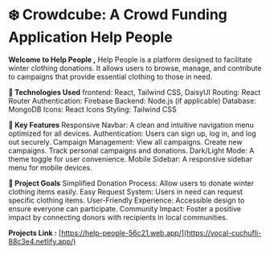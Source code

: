 # ❄️ Crowdcube: A Crowd Funding Application Help People 

**Welcome to Help People ,** Help People is a platform designed to facilitate winter clothing donations. It allows users to browse, manage, and contribute to campaigns that provide essential clothing to those in need.

**🚀 Technologies Used**
frontend: React, Tailwind CSS, DaisyUI
Routing: React Router
Authentication: Firebase
Backend: Node.js (if applicable)
Database: MongoDB
Icons: React Icons
Styling: Tailwind CSS

**🚀 Key Features**
Responsive Navbar: A clean and intuitive navigation menu optimized for all devices.
Authentication: Users can sign up, log in, and log out securely.
Campaign Management:
View all campaigns.
Create new campaigns.
Track personal campaigns and donations.
Dark/Light Mode: A theme toggle for user convenience.
Mobile Sidebar: A responsive sidebar menu for mobile devices.


**🎯 Project Goals**
Simplified Donation Process: Allow users to donate winter clothing items easily.
Easy Request System: Users in need can request specific clothing items.
User-Friendly Experience: Accessible design to ensure everyone can participate.
Community Impact: Foster a positive impact by connecting donors with recipients in local communities.

**Projects Link :** [https://help-people-56c21.web.app/](https://vocal-cuchufli-88c3e4.netlify.app/)
